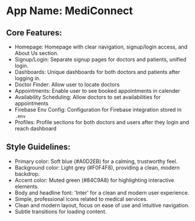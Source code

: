 # **App Name**: MediConnect

## Core Features:

- Homepage: Homepage with clear navigation, signup/login access, and About Us section.
- Signup/Login: Separate signup pages for doctors and patients, unified login.
- Dashboards: Unique dashboards for both doctors and patients after logging in.
- Doctor Finder: Allow user to locate doctors
- Appointments: Enable user to see booked appointments in calender
- Availability Scheduling: Allow doctors to set availabilities for appointments
- Firebase Env Config: Configuration for Firebase integration stored in `.env`
- Profiles: Profile sections for both doctors and users after they login and reach dashboard

## Style Guidelines:

- Primary color: Soft blue (#A0D2EB) for a calming, trustworthy feel.
- Background color: Light grey (#F0F4F8), providing a clean, modern backdrop.
- Accent color: Muted green (#84C9A8) for highlighting interactive elements.
- Body and headline font: 'Inter' for a clean and modern user experience.
- Simple, professional icons related to medical services.
- Clean and modern layout, focus on ease of use and intuitive navigation.
- Subtle transitions for loading content.